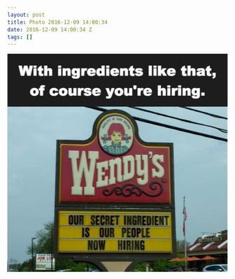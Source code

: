 ```yaml
---
layout: post
title: Photo 2016-12-09 14:00:34
date: 2016-12-09 14:00:34 Z
tags: []
---
```

![](/media/2016/12/154245999753.jpg)
